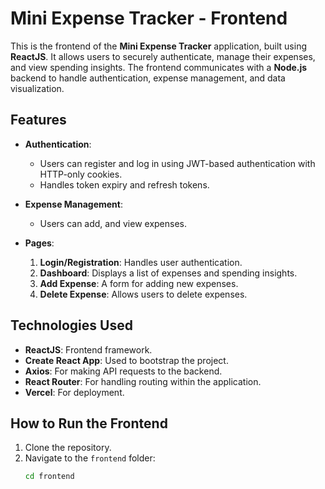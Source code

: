# Mini Expense Tracker - Frontend

This is the frontend of the **Mini Expense Tracker** application, built using **ReactJS**. It allows users to securely authenticate, manage their expenses, and view spending insights. The frontend communicates with a **Node.js** backend to handle authentication, expense management, and data visualization.

## Features
- **Authentication**:
  - Users can register and log in using JWT-based authentication with HTTP-only cookies.
  - Handles token expiry and refresh tokens.
- **Expense Management**:
  - Users can add, and view expenses.

- **Pages**:
  1. **Login/Registration**: Handles user authentication.
  2. **Dashboard**: Displays a list of expenses and spending insights.
  3. **Add Expense**: A form for adding new expenses.
  4. **Delete Expense**: Allows users to delete expenses.

## Technologies Used
- **ReactJS**: Frontend framework.
- **Create React App**: Used to bootstrap the project.
- **Axios**: For making API requests to the backend.
- **React Router**: For handling routing within the application.
- **Vercel**: For deployment.

## How to Run the Frontend
1. Clone the repository.
2. Navigate to the `frontend` folder:
   ```bash
   cd frontend
